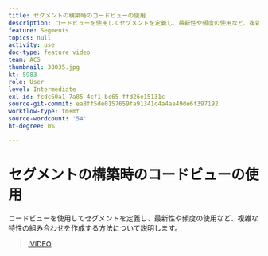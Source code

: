 ```yaml
---
title: セグメントの構築時のコードビューの使用
description: コードビューを使用してセグメントを定義し、最新性や頻度の使用など、複雑な特性の組み合わせを作成する方法について説明します。
feature: Segments
topics: null
activity: use
doc-type: feature video
team: ACS
thumbnail: 38035.jpg
kt: 5983
role: User
level: Intermediate
exl-id: fcdc60a1-7a85-4cf1-bc65-ffd26e15131c
source-git-commit: ea8ff5de0157659fa91341c4a4aa49de6f397192
workflow-type: tm+mt
source-wordcount: '54'
ht-degree: 0%

---
```


# セグメントの構築時のコードビューの使用

コードビューを使用してセグメントを定義し、最新性や頻度の使用など、複雑な特性の組み合わせを作成する方法について説明します。

>[!VIDEO](https://video.tv.adobe.com/v/38035/?quality=12&learn=on)
